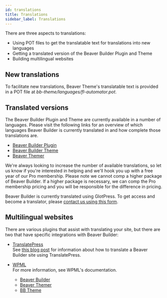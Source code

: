 ```yaml
---
id: translations
title: Translations
sidebar_label: Translations
---
```


There are three aspects to translations:

  * Using POT files to get the translatable text for translations into new languages
  * Getting a translated version of the Beaver Builder Plugin and Theme
  * Building multilingual websites

## New translations

To facilitate new translations, Beaver Theme's translatable text is provided
in a POT file at _bb-theme/languages/fl-automator.pot_.

## Translated versions

The Beaver Builder Plugin and Theme are currently available in a number of
languages. Please visit the following links for an overview of which languages
Beaver Builder is currently translated in and how complete those translations
are.

  * [Beaver Builder Plugin](https://translate.wpbeaverbuilder.com/glotpress/projects/bb-plugin/)
  * [Beaver Builder Theme](https://translate.wpbeaverbuilder.com/glotpress/projects/bb-theme/)
  * [Beaver Themer](https://translate.wpbeaverbuilder.com/glotpress/projects/bb-theme-builder/)

We're always looking to increase the number of available translations, so let us know if you're interested in helping and we'll hook you up with a free year of our Pro membership. Please note we cannot comp a higher package of Beaver Builder. If a higher package is necessary, we can comp the Pro membership pricing and you will be responsible for the difference in pricing.

Beaver Builder is currently translated using GlotPress. To get access and
become a translator, please [contact us using this form](https://translate.wpbeaverbuilder.com/contact-the-administrator/).

## Multilingual websites

There are various plugins that assist with translating your site, but there
are two that have specific integrations with Beaver Builder:

* [TranslatePress](https://translatepress.com)  
See [this blog post](https://www.wpbeaverbuilder.com/how-to-create-a-multilingual-wordpress-site/) for information about how to translate a Beaver Builder site using TranslatePress.

* [WPML](https://wpml.org)  
  For more information, see WPML's documentation.
  
  * [Beaver Builder](https://wpml.org/documentation/plugins-compatibility/beaver-builder)
  * [Beaver Themer](https://wpml.org/documentation/plugins-compatibility/how-to-build-multilingual-websites-using-beaver-themer-and-wpml/)
  * [BB Theme](https://wpml.org/documentation/theme-compatibility/how-to-build-multilingual-sites-using-beaver-builder-theme-and-wpml/)

